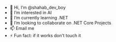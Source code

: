 - 👋 Hi, I’m @shahab_dev_boy
- 👀 I’m interested in AI
- 🌱 I’m currently learning .NET
- 💞️ I’m looking to collaborate on .NET Core Projects
- 📫 Email me
- ⚡ Fun fact: if it works don't touch it

<!---
23dsssdaa/23dsssdaa is a ✨ special ✨ repository because its `README.md` (this file) appears on your GitHub profile.
You can click the Preview link to take a look at your changes.
--->
